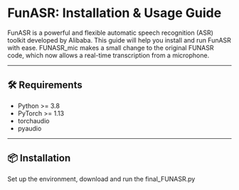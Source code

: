 # FunASR: Installation & Usage Guide

FunASR is a powerful and flexible automatic speech recognition (ASR) toolkit developed by Alibaba. This guide will help you install and run FunASR with ease.
FUNASR_mic makes a small change to the original FUNASR code, which now allows a real-time transcription from a microphone.

---

## 🛠 Requirements

- Python >= 3.8  
- PyTorch >= 1.13  
- torchaudio  
- pyaudio
---

## 📦 Installation
Set up the environment, download and run the final_FUNASR.py


